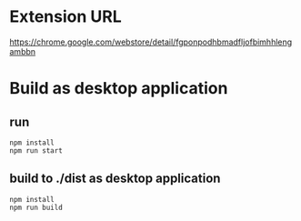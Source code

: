 # Extension URL

https://chrome.google.com/webstore/detail/fgponpodhbmadfljofbimhhlengambbn

# Build as desktop application

## run
```
npm install
npm run start
```

## build to ./dist as desktop application
```
npm install
npm run build
```
